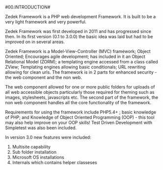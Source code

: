 #00.INTRODUCTION#

Zedek Framework is a PHP web development Framework. It is built to be a very light framework and very powerful.

Zedek Framework was first developed in 2011 and has progressed since then. In its first version (0.1 to 3.0.0) the basic idea was laid but had to be improved on in several areas.

Zedek Framework is a Model-View-Controller (MVC) framework; Object Oriented; Encourages agile development; has included in it an Object Relational Model (ZORM); a templating engine accessed from a class called ZView; Templating engines allowing basic conditionals; URL rewriting allowing for clean urls. The framework is in 2 parts for enhanced security - the web component and the non web.

The web component allowed for one or more public folders for uploads of all web accessible objects particularly those required for theming such as images, stylesheets, javascripts etc. The second part of the framework, the non web component handles all the core functionality of the framework.

Requirements for using the framework include PHP5.4+ ; basic knowledge of PHP; and Knowledge of Object Oriented Programming (OOP) - this tool may also help improve on your OOP skills! Test Driven Development with Simpletest was also been included.

In version 3.0 new features were included:

1. Multisite capability
3. Sub folder installation
4. Microsoft OS installations
5. Internals which contains helper classeses
